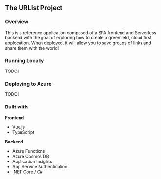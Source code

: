 ## The URList Project

### Overview
This is a reference application composed of a SPA frontend and Serverless backend with the goal of exploring how to create a greenfield, cloud first applocation. When deployed, it will allow you to save groups of links and share them with the world!

### Running Locally
TODO!

### Deploying to Azure
TODO!

### Built with
**Frontend**
* Vue.js
* TypeScript

**Backend**
* Azure Functions
* Azure Cosmos DB
* Application Insights
* App Service Authentication
* .NET Core / C#
